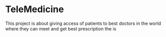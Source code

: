 # TeleMedicine
This project is about giving access of patients to best doctors in the world where they can meet and get best prescription the is 
